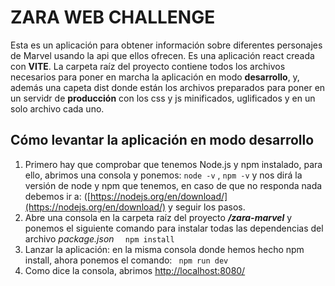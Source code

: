 # ZARA WEB CHALLENGE
Esta es un aplicación para obtener información sobre diferentes personajes de Marvel usando la api que ellos ofrecen.
Es una aplicación react creada con **VITE**.
La carpeta raíz del proyecto contiene todos los archivos necesarios para poner en marcha la aplicación en modo **desarrollo**, y, además una capeta dist donde están los archivos preparados para poner en un servidr de **producción** con los css y js minificados, uglificados y en un solo archivo cada uno.

## Cómo levantar la aplicación en modo desarrollo
1. Primero hay que comprobar que tenemos Node.js y npm instalado, para ello, abrimos una consola y ponemos:
``node -v`` ,  ``npm -v`` 
y nos dirá la versión de node y npm que tenemos, en caso de que no responda nada debemos ir a:
([https://nodejs.org/en/download/](https://nodejs.org/en/download/) y seguir los pasos.
2. Abre una consola en la carpeta raíz del proyecto ***/zara-marvel*** y ponemos el siguiente comando para instalar todas las dependencias del archivo *package.json*
 ``  npm install``
3. Lanzar la aplicación: en la misma consola donde hemos hecho npm install, ahora ponemos el comando:
``  npm run dev ``
4. Como dice la consola, abrimos [http://localhost:8080/](http://localhost:8080/)


